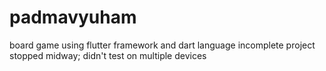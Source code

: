 # padmavyuham
board game using flutter framework and dart language
incomplete project stopped midway;
didn't test on multiple devices
